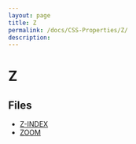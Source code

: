 ```yaml
---
layout: page
title: Z
permalink: /docs/CSS-Properties/Z/
description: 
---
```


# Z



## Files
* [Z-INDEX](/compare.html2pdf.tools/docs/CSS-Properties/Z/z-index)
* [ZOOM](/compare.html2pdf.tools/docs/CSS-Properties/Z/zoom)

